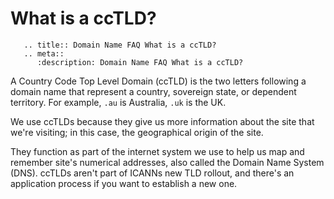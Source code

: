 # What is a ccTLD?

```eval_rst
   .. title:: Domain Name FAQ What is a ccTLD?
   .. meta::
      :description: Domain Name FAQ What is a ccTLD?
```

A Country Code Top Level Domain (ccTLD) is the two letters following a domain name that represent a country, sovereign state, or dependent territory. For example, `.au` is Australia, `.uk` is the UK.

We use ccTLDs because they give us more information about the site that we're visiting; in this case, the geographical origin of the site.

They function as part of the internet system we use to help us map and remember site's numerical addresses, also called the Domain Name System (DNS). ccTLDs aren't part of ICANNs new TLD rollout, and there's an application process if you want to establish a new one.
